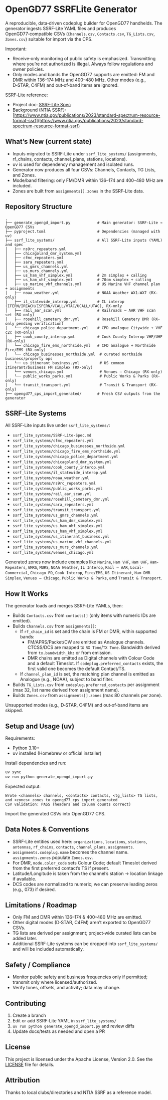 # OpenGD77 SSRFLite Generator

A reproducible, data‑driven codeplug builder for OpenGD77 handhelds. The generator ingests SSRF‑Lite YAML files and produces OpenGD77‑compatible CSVs (`Channels.csv`, `Contacts.csv`, `TG_Lists.csv`, `Zones.csv`) suitable for import via the CPS.

Important:

- Receive‑only monitoring of public safety is emphasized. Transmitting where you’re not authorized is illegal. Always follow regulations and owner policies.
- Only modes and bands the OpenGD77 supports are emitted: FM and DMR within 136–174 MHz and 400–480 MHz. Other modes (e.g., D‑STAR, C4FM) and out‑of‑band items are ignored.

SSRF‑Lite reference:

- Project doc: [SSRF‑Lite Spec](./ssrf_lite_systems/SSRF-Lite-Spec.md)
- Background (NTIA SSRF): [https://www.ntia.gov/publications/2023/standard-spectrum-resource-format-ssrf](https://www.ntia.gov/publications/2023/standard-spectrum-resource-format-ssrf)

## What’s New (current state)

- Inputs migrated to SSRF‑Lite under `ssrf_lite_systems/` (assignments, rf_chains, contacts, channel_plans, stations, locations).
- uv is used for dependency management and isolated runs.
- Generator now produces all four CSVs: Channels, Contacts, TG Lists, and Zones.
- Mode/band filtering: only FM/DMR within 136–174 and 400–480 MHz are included.
- Zones are built from `assignments[].zones` in the SSRF‑Lite data.

## Repository Structure

```text
.
├── generate_opengd_import.py            # Main generator: SSRF‑Lite → OpenGD77 CSVs
├── pyproject.toml                       # Dependencies (managed with uv)
├── ssrf_lite_systems/                   # All SSRF‑Lite inputs (YAML) and spec
│   ├── ns9rc_repeaters.yml
│   ├── chicagoland_dmr_system.yml
│   ├── cfmc_repeaters.yml
│   ├── sara_repeaters.yml
│   ├── us_gmrs_channels.yml
│   ├── us_murs_channels.yml
│   ├── us_ham_vhf_simplex.yml           # 2m simplex + calling
│   ├── us_ham_uhf_simplex.yml           # 70cm simplex + calling
│   ├── us_marine_vhf_channels.yml       # US Marine VHF channel plan + assignments
│   ├── noaa_weather.yml                 # NOAA Weather WX1–WX7 (RX-only)
│   ├── il_statewide_interop.yml         # IL interop (IFERN/IREACH/ISPERN/VCALL/VTAC/UCALL/UTAC), RX-only
│   ├── rail_aar_scan.yml                # Railroads – AAR VHF scan set (RX-only)
│   ├── rosehill_cemetery_dmr.yml        # Rosehill Cemetery DMR (RX-only pending verification)
│   └── chicago_police_department.yml    # CPD analogue Citywide + VHF c2c (RX-only)
│   ├── cook_county_interop.yml          # Cook County Interop VHF/UHF (RX-only)
│   └── chicago_fire_ems_northside.yml   # CFD analogue + Northside Fire/EMS (RX-only)
│   └── chicago_businesses_northside.yml  # curated northside business/property ops
│   └── us_itinerant_business.yml         # US common itinerant/business FM simplex (RX-only)
│   └── venues_chicago.yml                # Venues – Chicago (RX-only)
│   └── public_works_parks.yml            # Public Works & Parks (RX-only)
│   └── transit_transport.yml             # Transit & Transport (RX-only)
├── opengd77_cps_import_generated/       # Fresh CSV outputs from the generator
```

## SSRF-Lite Systems

All SSRF‑Lite inputs live under `ssrf_lite_systems/`:

- `ssrf_lite_systems/SSRF-Lite-Spec.md`
- `ssrf_lite_systems/cfmc_repeaters.yml`
- `ssrf_lite_systems/chicago_businesses_northside.yml`
- `ssrf_lite_systems/chicago_fire_ems_northside.yml`
- `ssrf_lite_systems/chicago_police_department.yml`
- `ssrf_lite_systems/chicagoland_dmr_system.yml`
- `ssrf_lite_systems/cook_county_interop.yml`
- `ssrf_lite_systems/il_statewide_interop.yml`
- `ssrf_lite_systems/noaa_weather.yml`
- `ssrf_lite_systems/ns9rc_repeaters.yml`
- `ssrf_lite_systems/public_works_parks.yml`
- `ssrf_lite_systems/rail_aar_scan.yml`
- `ssrf_lite_systems/rosehill_cemetery_dmr.yml`
- `ssrf_lite_systems/sara_repeaters.yml`
- `ssrf_lite_systems/transit_transport.yml`
- `ssrf_lite_systems/us_gmrs_channels.yml`
- `ssrf_lite_systems/us_ham_dmr_simplex.yml`
- `ssrf_lite_systems/us_ham_uhf_simplex.yml`
- `ssrf_lite_systems/us_ham_vhf_simplex.yml`
- `ssrf_lite_systems/us_itinerant_business.yml`
- `ssrf_lite_systems/us_marine_vhf_channels.yml`
- `ssrf_lite_systems/us_murs_channels.yml`
- `ssrf_lite_systems/venues_chicago.yml`

Generated zones now include examples like `Marine`, `Ham VHF`, `Ham UHF`, `Ham-Repeaters`, `GMRS`, `MURS`, `NOAA Weather`, `IL Interop`, `Rail – AAR`, `Local-Commercial`, `Chicago PD`, `Cook Interop`, `Fire/EMS`, `US Itinerant`, `Ham DMR Simplex`, `Venues – Chicago`, `Public Works & Parks`, and `Transit & Transport`.

## How It Works

The generator loads and merges SSRF‑Lite YAMLs, then:

- Builds `Contacts.csv` from `contacts[]` (only items with numeric IDs are emitted).
- Builds `Channels.csv` from `assignments[]`:
  - If `rf_chain_id` is set and the chain is FM or DMR, within supported bands:
    - FM/APRS/Packet/CW are emitted as Analogue channels. CTCSS/DCS are mapped to `RX Tone`/`TX Tone`. Bandwidth derived from `tx.bandwidth_khz` or from emission.
    - DMR chains are emitted as Digital channels with Colour Code and a default Timeslot. If `codeplug.preferred_contacts` exists, the first valid one becomes the default Contact/TS.
  - If `channel_plan_id` is set, the matching plan channel is emitted as Analogue (e.g., NOAA), subject to band filter.
- Builds `TG_Lists.csv` from `codeplug.preferred_contacts` per assignment (max 32, list name derived from assignment name).
- Builds `Zones.csv` from `assignments[].zones` (max 80 channels per zone).

Unsupported modes (e.g., D‑STAR, C4FM) and out‑of‑band items are skipped.

## Setup and Usage (uv)

Requirements:

- Python 3.10+
- uv installed (Homebrew or official installer)

Install dependencies and run:

```zsh
uv sync
uv run python generate_opengd_import.py
```

Expected output:

```text
Wrote <channels> channels, <contacts> contacts, <tg_lists> TG lists, and <zones> zones to opengd77_cps_import_generated
CSV validation: PASS (headers and column counts correct)
```

Import the generated CSVs into OpenGD77 CPS.

## Data Notes & Conventions

- SSRF‑Lite entities used here: `organizations`, `locations`, `stations`, `antennas`, `rf_chains`, `contacts`, `channel_plans`, `assignments`.
- `assignments.codeplug.name` becomes the channel name. `assignments.zones` populate `Zones.csv`.
- For DMR, `mode.color_code` sets Colour Code; default Timeslot derived from the first preferred contact’s TS if present.
- Latitude/Longitude is taken from the channel’s station → location linkage if available.
- DCS codes are normalized to numeric; we can preserve leading zeros (e.g., 073) if desired.

## Limitations / Roadmap

- Only FM and DMR within 136–174 & 400–480 MHz are emitted.
- Other digital modes (D‑STAR, C4FM) aren’t exported to OpenGD77 CSVs.
- TG lists are derived per assignment; project‑wide curated lists can be added later.
- Additional SSRF‑Lite systems can be dropped into `ssrf_lite_systems/` and will be included automatically.

## Safety / Compliance

- Monitor public safety and business frequencies only if permitted; transmit only where licensed/authorized.
- Verify tones, offsets, and activity; data may change.

## Contributing

1. Create a branch
2. Edit or add SSRF‑Lite YAML in `ssrf_lite_systems/`
3. `uv run python generate_opengd_import.py` and review diffs
4. Update docs/tests as needed and open a PR

## License

This project is licensed under the Apache License, Version 2.0. See the [LICENSE](./LICENSE) file for details.

## Attribution

Thanks to local clubs/directories and NTIA SSRF as a reference model.
